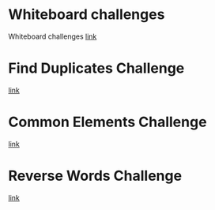# Whiteboard challenges

Whiteboard challenges
[link](Whiteboard-Challenges/README.md)

# Find Duplicates Challenge
[link](Challenges/Find-Duplicates/FindDuplicatesArray/README.md)

# Common Elements Challenge
[link](Challenges/Common-Elements/CommonElements/README.md)

# Reverse Words Challenge
[link](Challenges/Reverse-Words/ReverseWords/README.md)